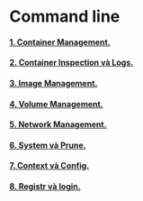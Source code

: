 # Command line 

#### [1. Container Management.](https://github.com/Phungvanquang/Website/blob/main/Docker/CLI/Container%20Management.md)
#### [2. Container Inspection và Logs.](https://github.com/Phungvanquang/Website/blob/main/Docker/CLI/Container%20Inspection%20v%C3%A0%20Logs.md)
#### [3. Image Management.](https://github.com/Phungvanquang/Website/blob/main/Docker/CLI/Image%20Management.md)
#### [4. Volume Management.](https://github.com/Phungvanquang/Website/blob/main/Docker/CLI/Volume%20Management.md)
#### [5. Network Management.](https://github.com/Phungvanquang/Website/blob/main/Docker/CLI/Network%20Management.md)
#### [6. System và Prune.]()
#### [7. Context và Config.]()
#### [8. Registr và login.]()
